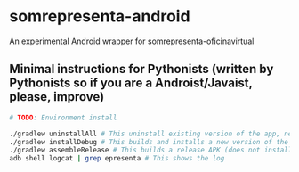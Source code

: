 # somrepresenta-android

An experimental Android wrapper for somrepresenta-oficinavirtual

## Minimal instructions for Pythonists (written by Pythonists so if you are a Androist/Javaist, please, improve)

```bash
# TODO: Environment install

./gradlew uninstallAll # This uninstall existing version of the app, needed before reinstalling
./gradlew installDebug # This builds and installs a new version of the API
./gradlew assembleRelease # This builds a release APK (does not install, requires signature)
adb shell logcat | grep epresenta # This shows the log

```


